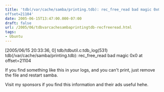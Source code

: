 ```yaml
---
title: 'tdb(/var/cache/samba/printing.tdb): rec_free_read bad magic 0x0 at
offset=21104'
date: 2005-06-15T13:47:00.000-07:00
draft: false
url: /2005/06/tdbvarcachesambaprintingtdb-recfreeread.html
tags: 
- Ubuntu
---
```


\[2005/06/15 20:33:36, 0\] tdb/tdbutil.c:tdb\_log(531) tdb(/var/cache/samba/printing.tdb): rec\_free\_read bad magic 0x0 at offset=21104  
  
If you find something like this in your logs, and you can't print, just remove the file and restart samba.  
  
Visit my sponsors if you find this information and their ads useful hehe.
